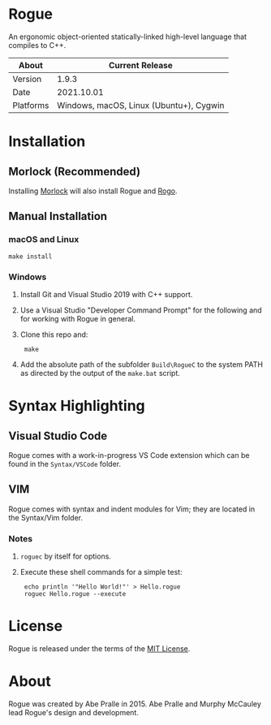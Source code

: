 # Rogue
An ergonomic object-oriented statically-linked high-level language that compiles to C++.

About     | Current Release
----------|-----------------------
Version   | 1.9.3
Date      | 2021.10.01
Platforms | Windows, macOS, Linux (Ubuntu+), Cygwin

# Installation

## Morlock (Recommended)

Installing [Morlock](https://morlock.sh) will also install Rogue and [Rogo](https://github.com/AbePralle/Rogo).

## Manual Installation

### macOS and Linux

    make install

### Windows
1. Install Git and Visual Studio 2019 with C++ support.

2. Use a Visual Studio "Developer Command Prompt" for the following and for working with Rogue in general.

3. Clone this repo and:

        make

4. Add the absolute path of the subfolder `Build\RogueC` to the system PATH as directed by the output of the `make.bat` script.

# Syntax Highlighting

## Visual Studio Code

Rogue comes with a work-in-progress VS Code extension which can be found in the `Syntax/VSCode` folder.

## VIM

Rogue comes with syntax and indent modules for Vim; they are located in the Syntax/Vim folder.


### Notes

1. `roguec` by itself for options.

2. Execute these shell commands for a simple test:

        echo println '"Hello World!"' > Hello.rogue
        roguec Hello.rogue --execute

# License
Rogue is released under the terms of the [MIT License](https://opensource.org/licenses/MIT).

# About
Rogue was created by Abe Pralle in 2015. Abe Pralle and Murphy McCauley lead Rogue's design and development.

